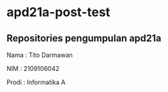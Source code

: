 # apd21a-post-test
Repositories pengumpulan apd21a
-

Nama  : Tito Darmawan

NIM   : 2109106042

Prodi : Informatika A
